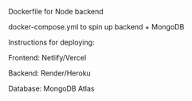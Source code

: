 Dockerfile for Node backend

docker-compose.yml to spin up backend + MongoDB

Instructions for deploying:

Frontend: Netlify/Vercel

Backend: Render/Heroku

Database: MongoDB Atlas
